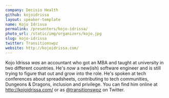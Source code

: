 ```yaml
---
company: Decisio Health
github: kojoidrissa
layout: speaker-template
name: Kojo Idrissa
permalink: /presenters/kojo-idrissa/
photo_url: /static/img/organizers/kojo.jpg
slug: kojo-idrissa
twitter: Transitionswpz
website: http://kojoidrissa.com/
---
```


Kojo Idrissa *was* an accountant who got an MBA and taught at university in
two different countries. He's *now* a new(ish) software engineer and is still
trying to figure that out and grow into the role. He's spoken at tech conferences
about spreadsheets, contributing to tech communities, Dungeons & Dragons, inclusion
and privilege. You can find him online at http://kojoidrissa.com/ or as
[@transitionswpz](https://twitter.com/transitionswpz) on Twitter.
